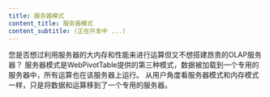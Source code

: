 ```yaml
---
title: 服务器模式
content_title: 服务器模式
content_subtitle: (正在开发中 ...)
---               
```

<p>
您是否想过利用服务器的大内存和性能来进行运算但又不想搭建昂贵的OLAP服务器？
服务器模式是WebPivotTable提供的第三种模式，数据被加载到一个专用的服务器中，所有运算也在该服务器上运行。
从用户角度看服务器模式和内存模式一样，只是将数据和运算移到了一个专用的服务器。
</p>

